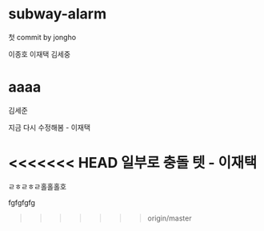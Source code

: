 # subway-alarm
첫 commit by jongho

이종호
이재택
김세중


aaaa
=======
김세준

지금 다시 수정해봄 - 이재택

<<<<<<< HEAD
일부로 충돌 텟 - 이재택
=======
ㄹㅎㄹㅎㄹ홀홀홀호

fgfgfgfg
>>>>>>> origin/master
